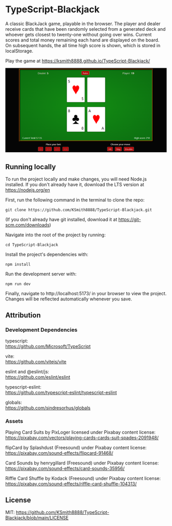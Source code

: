 # TypeScript-Blackjack

A classic BlackJack game, playable in the browser. The player and dealer receive cards that have been randomly selected from a generated deck and whoever gets closest to twenty-one without going over wins. Current scores and total money remaining each hand are displayed on the board. On subsequent hands, the all time high score is shown, which is stored in localStorage.

Play the game at https://ksmith8888.github.io/TypeScript-Blackjack/

![Playing cards on a green background resembling a casino table, above a series of red buttons providing gameplay options](/public/blackjack-screenshot-desktop.png)

## Running locally

To run the project locally and make changes, you will need Node.js installed. If you don't already have it, download the LTS version at https://nodejs.org/en

First, run the following command in the terminal to clone the repo:

```
git clone https://github.com/KSmith8888/TypeScript-Blackjack.git
```

(If you don't already have git installed, download it at https://git-scm.com/downloads)

Navigate into the root of the project by running:

```
cd TypeScript-Blackjack
```

Install the project's dependencies with:

```
npm install
```

Run the development server with:

```
npm run dev
```

Finally, navigate to http://localhost:5173/ in your browser to view the project. Changes will be reflected automatically whenever you save.

## Attribution

### Development Dependencies

typescript:  
https://github.com/Microsoft/TypeScript

vite:  
https://github.com/vitejs/vite

eslint and @eslint/js:  
https://github.com/eslint/eslint

typescript-eslint:  
https://github.com/typescript-eslint/typescript-eslint

globals:  
https://github.com/sindresorhus/globals

### Assets

Playing Card Suits by PixLoger licensed under Pixabay content license:  
https://pixabay.com/vectors/playing-cards-cards-suit-spades-2091948/

flipCard by Splashdust (Freesound) under Pixabay content license:
https://pixabay.com/sound-effects/flipcard-91468/

Card Sounds by henrygillard (Freesound) under Pixabay content license:
https://pixabay.com/sound-effects/card-sounds-35956/

Riffle Card Shuffle by Kodack (Freesound) under Pixabay content license:
https://pixabay.com/sound-effects/riffle-card-shuffle-104313/

## License

MIT: https://github.com/KSmith8888/TypeScript-Blackjack/blob/main/LICENSE
